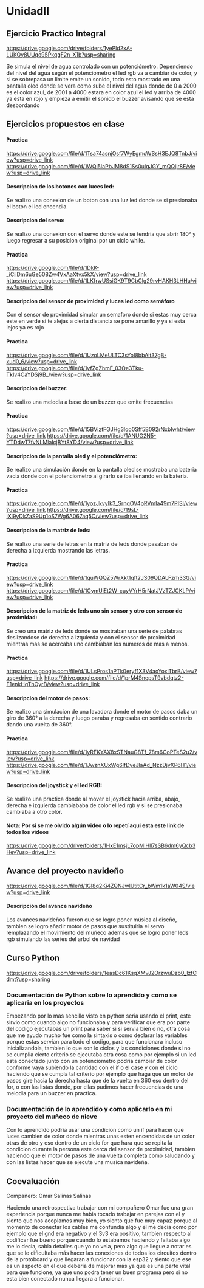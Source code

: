 # UnidadII

## Ejercicio Practico Integral

https://drive.google.com/drive/folders/1yePld2xA-LUKOy8UUqo95PkqgF2n_X1b?usp=sharing

Se simula el nivel de agua controlado con un potenciómetro. Dependiendo del nivel del agua según el potenciometro el led rgb va a cambiar de color, y si se sobrepasa un limite emite un sonido, todo esto mostrado en una pantalla oled donde se vera como sube el nivel del agua donde de 0 a 2000 es el color azul, de 2001 a 4000 estara en color azul el led y arriba de 4000 ya esta en rojo y empieza a emitir el sonido el buzzer avisando que se esta desbordando

## Ejercicios propuestos en clase

#### Practica
https://drive.google.com/file/d/1Tsa74asnjOsf7WyEgmoWSsH3EJQ8TnbJ/view?usp=drive_link
https://drive.google.com/file/d/1WQi5IaPbJM8dS1Ss0uIqJGY_mQQjir8E/view?usp=drive_link
#### Descripcion de los botones con luces led:
Se realizo una conexion de un boton con una luz led donde se si presionaba el boton el led encendia.


#### Descripcion del servo:
Se realizo una conexion con el servo donde este se tendria que abrir 180° y luego regresar a su posicion original por un ciclo while.


#### Practica
https://drive.google.com/file/d/1DkK-_iCiiDm6uGe508Zw4VxAaXtvx5kX/view?usp=drive_link
https://drive.google.com/file/d/1LKfrwUSsiGK9T9CbClg29rvHAKH3LHHu/view?usp=drive_link
#### Descripcion del sensor de proximidad y luces led como semáforo
Con el sensor de proximidad simular un semaforo donde si estas muy cerca este en verde si te alejas a cierta distancia se pone amarillo y ya si esta lejos ya es rojo

#### Practica
https://drive.google.com/file/d/1UzoLMeULTC3sYoI8bbAlt37gB-xud0_6/view?usp=drive_link
https://drive.google.com/file/d/1yfZgZhmF_03Oe3Tku-TkIv4CaYDSj9B_/view?usp=drive_link
#### Descripcion del buzzer:
Se realizo una melodia a base de un buzzer que emite frecuencias

#### Practica
https://drive.google.com/file/d/15BViztFGJHg3lqo0Sff5B092rNxbIwht/view?usp=drive_link
https://drive.google.com/file/d/1ANUG2N5-YTDdwT7fvNLMlaIcjBYt8YD4/view?usp=drive_link
#### Descripcion de la pantalla oled y el potenciómetro:
Se realizo una simulación donde en la pantalla oled se mostraba una bateria vacia donde con el potenciometro al girarlo se iba llenando en la bateria.

#### Practica
https://drive.google.com/file/d/1yozJkvyIk3_SrnqOV4pRVmIa49m7PISi/view?usp=drive_link
https://drive.google.com/file/d/19sL-iXI9yDkZaS9Up1oS7Wg6A067aq5O/view?usp=drive_link
#### Descripcion de la matriz de leds:
Se realizo una serie de letras en la matriz de leds donde pasaban de derecha a izquierda mostrando las letras.

#### Practica
https://drive.google.com/file/d/1quWQQZ5WrXkt1qft2JS09QDALFzrh33G/view?usp=drive_link
https://drive.google.com/file/d/1CymUiEt2W_cuyVYrH5rNatJVzTZJCKLP/view?usp=drive_link
#### Descripcion de la matriz de leds uno sin sensor y otro con sensor de proximidad:
Se creo una matriz de leds donde se mostraban una serie de palabras deslizandose de derecha a izquierda y con el sensor de proximidad mientras mas se acercaba uno cambiaban los numeros de mas a menos.

#### Practica
https://drive.google.com/file/d/1ULsPros1aPTk0eryf1X3V4aoYoxiTbrB/view?usp=drive_link
https://drive.google.com/file/d/1prM4SnepsT9vbdqtz2-F1enkHqThOyrB/view?usp=drive_link
#### Descripcion del motor de pasos:
Se realizo una simulacion de una lavadora donde el motor de pasos daba un giro de 360° a la derecha y luego paraba y regresaba en sentido contrario dando una vuelta de 360°.

#### Practica
https://drive.google.com/file/d/1yRFKYAX8xSTNauG8Tf_78m6CoPTeS2u2/view?usp=drive_link
https://drive.google.com/file/d/1JwznXUxWg6IfDyeJlaAd_NzzDjvXP6H1/view?usp=drive_link
#### Descripcion del joystick y el led RGB:
Se realizo una practica donde al mover el joystick hacia arriba, abajo, derecha e izquierda cambiababa de color el led rgb y si se presionaba cambiaba a otro color.

#### Nota: Por si se me olvido algún video o lo repetí aqui esta este link de todos los videos 
https://drive.google.com/drive/folders/1HxE1msjL7opMIHll7sSB6dm6yQcb3Hev?usp=drive_link

## Avance del proyecto navideño
https://drive.google.com/file/d/1GI8q2Ki4ZQNJwlUtitCr_bWm1k1aW04S/view?usp=drive_link

#### Descripción del avance navideño
Los avances navideños fueron que se logro poner música al diseño, tambien se logro añadir motor de pasos que sustituiria el servo remplazando el movimiento del muñeco ademas que se logro poner leds rgb simulando las series del arbol de navidad

## Curso Python
https://drive.google.com/drive/folders/1easDc61KsqXMvJ2OrzwuDzb0_lzfCdmt?usp=sharing

### Documentación de Python sobre lo aprendido y como se aplicaria en los proyectos
Empezando por lo mas sencillo visto en python seria usando el print, este sirvio como cuando algo no funcionaba y para verificar que era por parte del codigo ejecutabas un print para saber si si servia bien o no, otra cosa que me ayudo mucho fue como la sintaxis o como declarar las variables porque estas servian para todo el codigo, para que funcionara incluso inicializandola, tambien lo que son lo ciclos y las condiciones donde si no se cumplia cierto criterio se ejecutaba otra cosa como por ejemplo si un led esta conectado junto con un potenciometro podria cambiar de color conforme vaya subiendo la cantidad con el if o el case y con el ciclo haciendo que se cumpla tal criterio por ejemplo que haga que un motor de pasos gire hacia la derecha hasta que de la vuelta en 360 eso dentro del for, o con las listas donde, por ellas pudimos hacer frecuencias de una melodia para un buzzer en practica.

### Documentación de lo aprendido y como aplicarlo en mi proyecto del muñeco de nieve
Con lo aprendido podria usar una condicion como un if para hacer que luces cambien de color donde mientras unas esten encendidas de un color otras de otro y eso dentro de un ciclo for que hara que se repita la condicion durante la persona este cerca del sensor de proximidad, tambien haciendo que el motor de pasos de una vuelta completa como saludando y con las listas hacer que se ejecute una musica navideña.

## Coevaluación
Compañero: Omar Salinas Salinas

Haciendo una retrospectiva trabajar con mi compañero Omar fue una gran experiencia porque nunca me habia tocado trabajar en parejas con el y siento que nos acoplamos muy bien, yo siento que fue muy capaz porque al momento de conectar los cables me confundia algo y el me decia como por ejemplo que el gnd era negativo y el 3v3 era positivo, tambien respecto al codificar fue bueno porque cuando lo estabamos haciendo y faltaba algo me lo decia, sabia detalles que yo no veia, pero algo que llegue a notar es que se le dificultaba más hacer las conexiones de todos los circuitos dentro de la protoboard y que llegaran a funcionar con la esp32 y siento que ese es un aspecto en el que deberia de mejorar más ya que es una parte vital para que funcione, ya que uno podra tener un buen programa pero si no esta bien conectado nunca llegara a funcionar.

